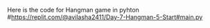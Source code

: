 Here is the code for Hangman game in pyhton
#https://replit.com/@avilasha2411/Day-7-Hangman-5-Start#main.py
